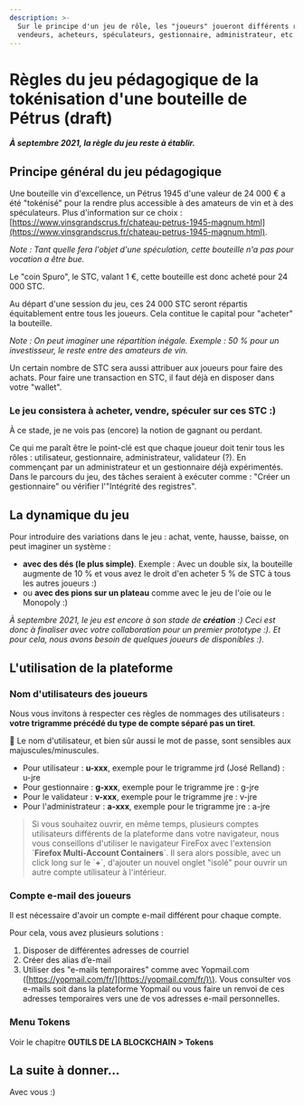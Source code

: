 ```yaml
---
description: >-
  Sur le principe d'un jeu de rôle, les "joueurs" joueront différents rôles :
  vendeurs, acheteurs, spéculateurs, gestionnaire, administrateur, etc.
---
```


# Règles du jeu pédagogique de la tokénisation d'une bouteille de Pétrus \(draft\)

_**À septembre 2021, la règle du jeu reste à établir.**_

## Principe général du jeu pédagogique

Une bouteille vin d'excellence, un Pétrus 1945 d'une valeur de 24 000 € a été "tokénisé" pour la rendre plus accessible à des amateurs de vin et à des spéculateurs. Plus d'information sur ce choix : [https://www.vinsgrandscrus.fr/chateau-petrus-1945-magnum.html](https://www.vinsgrandscrus.fr/chateau-petrus-1945-magnum.html).

_Note : Tant quelle fera l'objet d'une spéculation, cette bouteille n'a pas pour vocation a être bue._

Le "coin Spuro", le STC, valant 1 €, cette bouteille est donc acheté pour 24 000 STC.

Au départ d'une session du jeu, ces 24 000 STC seront répartis équitablement entre tous les joueurs. Cela contitue le capital pour "acheter" la bouteille. 

_Note : On peut imaginer une répartition inégale. Exemple : 50 % pour un investisseur, le reste entre des amateurs de vin._

Un certain nombre de STC sera aussi attribuer aux joueurs pour faire des achats. Pour faire une transaction en STC, il faut déjà en disposer dans votre "wallet".

### Le jeu consistera à acheter, vendre, spéculer sur ces STC :\)

À ce stade, je ne vois pas \(encore\) la notion de gagnant ou perdant. 

Ce qui me paraît être le point-clé est que chaque joueur doit tenir tous les rôles : utilisateur, gestionnaire, administrateur, validateur \(?\). En commençant par un administrateur et un gestionnaire déjà expérimentés. Dans le parcours du jeu, des tâches seraient à exécuter comme : "Créer un gestionnaire" ou vérifier l'"Intégrité des registres".

## La dynamique du jeu

 Pour introduire des variations dans le jeu : achat, vente, hausse, baisse, on peut imaginer un système :

* **avec des dés \(le plus simple\)**. Exemple : Avec un double six, la bouteille augmente de 10 % et vous avez le droit d'en acheter 5 % de STC à tous les autres joueurs :\)
* ou **avec des pions sur un plateau** comme avec le jeu de l'oie ou le Monopoly :\)

_À septembre 2021, le jeu est encore à son stade de **création** :\) Ceci est donc à finaliser avec votre collaboration pour un premier prototype :\). Et pour cela, nous avons besoin de quelques joueurs de disponibles :\)._

## L'utilisation de la plateforme 

### Nom d'utilisateurs des joueurs

Nous vous invitons à respecter ces règles de nommages des utilisateurs : **votre trigramme précédé du type de compte séparé pas un tiret**.

🏴 Le nom d'utilisateur, et bien sûr aussi le mot de passe, sont sensibles aux majuscules/minuscules.

* Pour utilisateur : **u-xxx**, exemple pour le trigramme jrd \(José Relland\) : u-jre
* Pour gestionnaire : **g-xxx**, exemple pour le trigramme jre : g-jre
* Pour le validateur : **v-xxx**, exemple pour le trigramme jre : v-jre
* Pour l'administrateur : **a-xxx**, exemple pour le trigramme jre : a-jre

> Si vous souhaitez ouvrir, en même temps, plusieurs comptes utilisateurs différents de la plateforme dans votre navigateur, nous vous conseillons d'utiliser le navigateur FireFox avec l'extension \`**Firefox Multi-Account Containers**\`. Il sera alors possible, avec un click long sur le \`**+**\`, d'ajouter un nouvel onglet "isolé"  pour ouvrir un autre compte utilisateur à l'intérieur.

>

### Compte e-mail des joueurs

Il est nécessaire d'avoir un compte e-mail différent pour chaque compte.

Pour cela, vous avez plusieurs solutions :

1. Disposer de différentes adresses de courriel
2. Créer des alias d’e-mail
3. Utiliser des "e-mails temporaires" comme avec Yopmail.com \([https://yopmail.com/fr/](https://yopmail.com/fr/)\). Vous consulter vos e-mails soit dans la plateforme Yopmail ou vous faire un renvoi de ces adresses temporaires vers une de vos adresses e-mail personnelles.

### Menu Tokens

Voir le chapitre **OUTILS DE LA BLOCKCHAIN &gt; Tokens**

## **La suite à donner...**

Avec vous :\)





